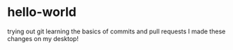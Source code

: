 # hello-world
trying out git
learning the basics of commits and pull requests
I made these changes on my desktop!
